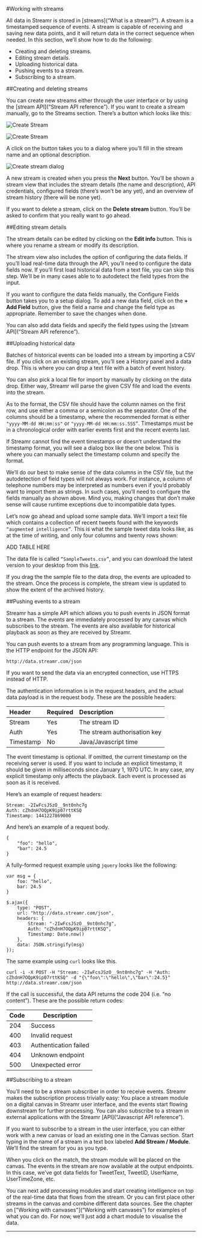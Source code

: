 #Working with streams

All data in Streamr is stored in [streams](“What is a stream?”).  A stream is a timestamped sequence of events.  A stream is capable of receiving and saving new data points, and it will return data in the correct sequence when needed.  In this section, we’ll show how to do the following:

- Creating and deleting streams.
- Editing stream details.
- Uploading historical data.
- Pushing events to a stream.
- Subscribing to a stream.

##Creating and deleting streams

You can create new streams either through the user interface or by using the [stream API](“Stream API reference”).  If you want to create a stream manually, go to the Streams section.  There’s a button which looks like this:

![Create Stream](userGuide/images/create-stream.png "Create Stream")

![Create Stream](/Users/risto/github/documentation/images/create-stream.png "Create Stream")

A click on the button takes you to a dialog where you’ll fill in the stream name and an optional description.

![Create stream dialog](/Users/risto/github/documentation/images/create-stream-dialog.png "Create stream dialog")

A new stream is created when you press the **Next** button.  You’ll be shown a stream view that includes the stream details (the name and description), API credentials, configured fields (there’s won’t be any yet), and an overview of stream history (there will be none yet). 


If you want to delete a stream, click on the **Delete stream** button. You’ll be asked to confirm that you really want to go ahead.

##Editing stream details

The stream details can be edited by clicking on the **Edit info** button. This is where you rename a stream or modify its description.

The stream view also includes the option of configuring the data fields.  If you’ll load real-time data through the API, you’ll need to configure the data fields now.  If you’ll first load historical data from a text file, you can skip this step.  We’ll be in many cases able to to autodetect the field types from the input.

If you want to configure the data fields manually, the Configure Fields button takes you to a setup dialog.  To add a new data field, click on the **+ Add Field** button, give the field a name and change the field type as appropriate.  Remember to save the changes when done.


You can also add data fields and specify the field types using the [stream API](“Stream API reference”).  


##Uploading historical data

Batches of historical events can be loaded into a stream by importing a CSV file.  If you click on an existing stream, you’ll see a History panel and a data drop.  This is where you can drop a text file with a batch of event history.


You can also pick a local file for import by manually by clicking on the data drop.  Either way, Streamr will parse the given CSV file and load the events into the stream.

As to the format, the CSV file should have the column names on the first row, and use either a comma or a semicolon as the separator.  One of the columns should be a timestamp, where the recommended format is either `"yyyy-MM-dd HH:mm:ss"` or `"yyyy-MM-dd HH:mm:ss.SSS”`.  Timestamps must be in a chronological order with earlier events first and the recent events last.

If Streamr cannot find the event timestamps or doesn’t understand the timestamp format, you will see a dialog box like the one below.  This is where you can manually select the timestamp column and specify the format.


We’ll do our best to make sense of the data columns in the CSV file, but the autodetection of field types will not always work.  For instance, a column of telephone numbers may be interpreted as numbers even if you’d probably want to import them as strings.  In such cases, you’ll need to configure the fields manually as shown above.  Mind you, making changes that don’t make sense will cause runtime exceptions due to incompatible data types.

Let’s now go ahead and upload some sample data.  We’ll import a text file which contains a collection of recent tweets found with the keywords `“augmented intelligence”`.  This is what the sample tweet data looks like, as at the time of writing, and only four columns and twenty rows shown:

ADD TABLE HERE

The data file is called `“SampleTweets.csv”`, and you can download the latest version to your desktop from this [link](“SampleTweets.csv”). 

If you drag the the sample file to the data drop, the events are uploaded to the stream.  Once the process is complete, the stream view is updated to show the extent of the archived history. 


##Pushing events to a stream

Streamr has a simple API which allows you to push events in JSON format to a stream.  The events are immediately processed by any canvas which subscribes to the stream.  The events are also available for historical playback as soon as they are received by Streamr.

You can push events to a stream from any programming language.  This is the HTTP endpoint for the JSON API:

    http://data.streamr.com/json

If you want to send the data via an encrypted connection, use HTTPS instead of HTTP.  

The authentication information is in the request headers, and the actual data payload is in the request body.  These are the possible headers:

Header    | Required | Description
:-------- | :------- | :----------
Stream    | Yes      | The stream ID
Auth      | Yes      | The stream authorisation key
Timestamp | No       | Java/Javascript time

The event timestamp is optional.  If omitted, the current timestamp on the receiving server is used.  If you want to include an explicit timestamp, it should be given in milliseconds since January 1, 1970 UTC.  In any case, any explicit timestamp only affects the playback.  Each event is processed as soon as it is received.

Here’s an example of request headers:

    Stream: -2IwFcsJSzO__9nt0nhc7g
    Auth: cZhdnH7OQpK9ip07rttKSQ
    Timestamp: 1441227869000

And here’s an example of a request body.

    {
        "foo": "hello",
        "bar": 24.5
    }

A fully-formed request example using `jquery` looks like the following:

    var msg = {
        foo: "hello",
        bar: 24.5
    }

    $.ajax({
        type: "POST",
        url: "http://data.streamr.com/json",
        headers: {
            Stream: "-2IwFcsJSzO__9nt0nhc7g",
            Auth: "cZhdnH7OQpK9ip07rttKSQ",
            Timestamp: Date.now()
        },
        data: JSON.stringify(msg)
    });


The same example using `curl` looks like this.

    curl -i -X POST -H "Stream: -2IwFcsJSzO__9nt0nhc7g" -H "Auth: cZhdnH7OQpK9ip07rttKSQ" -d "{\"foo\":\"hello\",\"bar\":24.5}" http://data.streamr.com/json

If the call is successful, the data API returns the code 204 (i.e. “no content”).  These are the possible return codes:

Code | Description
---- | -----------
204  | Success
400  | Invalid request
403  | Authentication failed
404  | Unknown endpoint
500  | Unexpected error

##Subscribing to a stream

You’ll need to be a stream subscriber in order to receive events. Streamr makes the subscription process trivially easy: You place a stream module on a digital canvas in Streamr user interface, and the events start flowing downstream for further processing.  You can also subscribe to a stream in external applications with the Streamr [API](“Javascript API reference”).

If you want to subscribe to a stream in the user interface, you can either work with a new canvas or load an existing one in the Canvas section.  Start typing in the name of a stream in a text box labeled **Add Stream / Module**.  We’ll find the stream for you as you type.


When you click on the match, the stream module will be placed on the canvas.  The events in the stream are now available at the output endpoints.  In this case, we’ve got data fields for TweetText, TweetID, UserName, UserTimeZone, etc.

You can next add processing modules and start creating intelligence on top of the real-time data that flows from the stream.  Or you can first place other streams in the canvas and combine different data sources.  See the chapter on ["Working with canvases"](“Working with canvases”) for examples of what you can do.  For now, we’ll just add a chart module to visualise the data.


------

